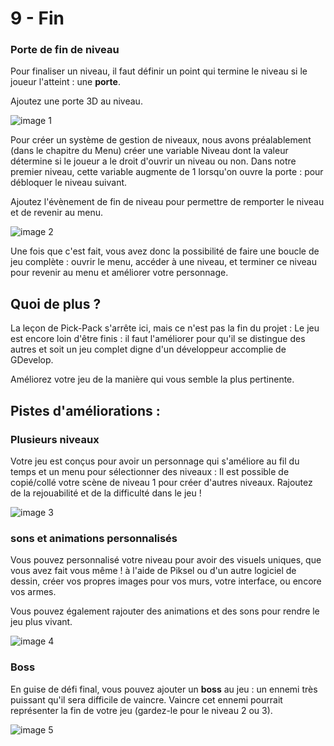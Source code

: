 # 9 - Fin

### Porte de fin de niveau

Pour finaliser un niveau, il faut définir un point qui termine le niveau si le joueur l'atteint : une **porte**.

Ajoutez une porte 3D au niveau.

![image 1]()

Pour créer un système de gestion de niveaux, nous avons préalablement (dans le chapitre du Menu) créer une variable Niveau dont la valeur détermine si le joueur a le droit d'ouvrir un niveau ou non. Dans notre premier niveau, cette variable augmente de 1 lorsqu'on ouvre la porte : pour débloquer le niveau suivant.

Ajoutez l'évènement de fin de niveau pour permettre de remporter le niveau et de revenir au menu.

![image 2]()

Une fois que c'est fait, vous avez donc la possibilité de faire une boucle de jeu complète : ouvrir le menu, accéder à une niveau, et terminer ce niveau pour revenir au menu et améliorer votre personnage.

## Quoi de plus ? 

La leçon de Pick-Pack s'arrête ici, mais ce n'est pas la fin du projet : Le jeu est encore loin d'être finis : il faut l'améliorer pour qu'il se distingue des autres et soit un jeu complet digne d'un développeur accomplie de GDevelop.

Améliorez votre jeu de la manière qui vous semble la plus pertinente.

## Pistes d'améliorations : 

### Plusieurs niveaux

Votre jeu est conçus pour avoir un personnage qui s'améliore au fil du temps et un menu pour sélectionner des niveaux : Il est possible de copié/collé votre scène de niveau 1 pour créer d'autres niveaux. Rajoutez de la rejouabilité et de la difficulté dans le jeu ! 

![image 3]()

### sons et animations personnalisés

Vous pouvez personnalisé votre niveau pour avoir des visuels uniques, que vous avez fait vous même ! 
à l'aide de Piksel ou d'un autre logiciel de dessin, créer vos propres images pour vos murs, votre interface, ou encore vos armes.

Vous pouvez également rajouter des animations et des sons pour rendre le jeu plus vivant. 

![image 4]()

### Boss

En guise de défi final, vous pouvez ajouter un **boss** au jeu : un ennemi très puissant qu'il sera difficile de vaincre. Vaincre cet ennemi pourrait représenter la fin de votre jeu (gardez-le pour le niveau 2 ou 3).

![image 5]()
